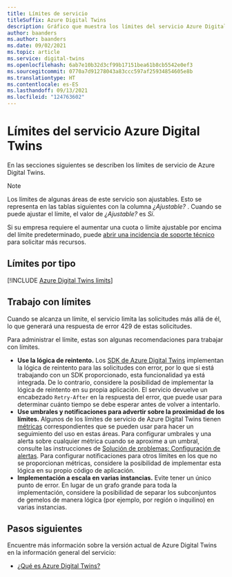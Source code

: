 ```yaml
---
title: Límites de servicio
titleSuffix: Azure Digital Twins
description: Gráfico que muestra los límites del servicio Azure Digital Twins.
author: baanders
ms.author: baanders
ms.date: 09/02/2021
ms.topic: article
ms.service: digital-twins
ms.openlocfilehash: 6ab7e10b32d3cf99b17151bea61b8cb5542e0ef3
ms.sourcegitcommit: 0770a7d91278043a83ccc597af25934854605e8b
ms.translationtype: HT
ms.contentlocale: es-ES
ms.lasthandoff: 09/13/2021
ms.locfileid: "124763602"
---
```

# <a name="azure-digital-twins-service-limits"></a>Límites del servicio Azure Digital Twins

En las secciones siguientes se describen los límites de servicio de Azure Digital Twins.

> [!NOTE]
> Los límites de algunas áreas de este servicio son ajustables. Esto se representa en las tablas siguientes con la columna *¿Ajustable?* . Cuando se puede ajustar el límite, el valor de *¿Ajustable?* es *Sí*.
>
> Si su empresa requiere el aumentar una cuota o límite ajustable por encima del límite predeterminado, puede [abrir una incidencia de soporte técnico](https://ms.portal.azure.com/#blade/Microsoft_Azure_Support/HelpAndSupportBlade/newsupportrequest) para solicitar más recursos.

## <a name="limits-by-type"></a>Límites por tipo

[!INCLUDE [Azure Digital Twins limits](../../includes/digital-twins-limits.md)]

## <a name="working-with-limits"></a>Trabajo con límites

Cuando se alcanza un límite, el servicio limita las solicitudes más allá de él, lo que generará una respuesta de error 429 de estas solicitudes.

Para administrar el límite, estas son algunas recomendaciones para trabajar con límites.
* **Use la lógica de reintento.** Los [SDK de Azure Digital Twins](concepts-apis-sdks.md) implementan la lógica de reintento para las solicitudes con error, por lo que si está trabajando con un SDK proporcionado, esta funcionalidad ya está integrada. De lo contrario, considere la posibilidad de implementar la lógica de reintento en su propia aplicación. El servicio devuelve un encabezado `Retry-After` en la respuesta del error, que puede usar para determinar cuánto tiempo se debe esperar antes de volver a intentarlo.
* **Use umbrales y notificaciones para advertir sobre la proximidad de los límites.** Algunos de los límites de servicio de Azure Digital Twins tienen [métricas](troubleshoot-metrics.md) correspondientes que se pueden usar para hacer un seguimiento del uso en estas áreas. Para configurar umbrales y una alerta sobre cualquier métrica cuando se aproxime a un umbral, consulte las instrucciones de [Solución de problemas: Configuración de alertas](troubleshoot-alerts.md). Para configurar notificaciones para otros límites en los que no se proporcionan métricas, considere la posibilidad de implementar esta lógica en su propio código de aplicación.
* **Implementación a escala en varias instancias.** Evite tener un único punto de error. En lugar de un grafo grande para toda la implementación, considere la posibilidad de separar los subconjuntos de gemelos de manera lógica (por ejemplo, por región o inquilino) en varias instancias. 

## <a name="next-steps"></a>Pasos siguientes

Encuentre más información sobre la versión actual de Azure Digital Twins en la información general del servicio:
* [¿Qué es Azure Digital Twins?](overview.md)
